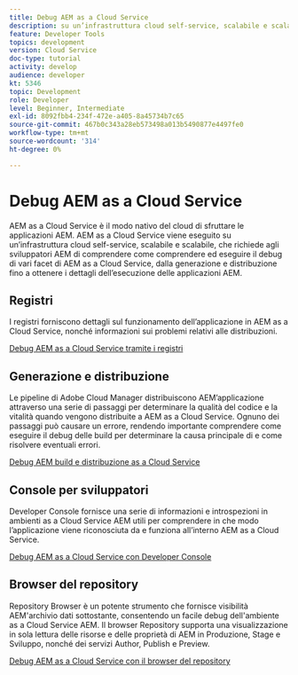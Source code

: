 ```yaml
---
title: Debug AEM as a Cloud Service
description: su un’infrastruttura cloud self-service, scalabile e scalabile, che richiede agli sviluppatori AEM di comprendere come comprendere ed eseguire il debug di vari facet di AEM as a Cloud Service, dalla creazione e distribuzione fino a ottenere i dettagli dell’esecuzione delle applicazioni AEM.
feature: Developer Tools
topics: development
version: Cloud Service
doc-type: tutorial
activity: develop
audience: developer
kt: 5346
topic: Development
role: Developer
level: Beginner, Intermediate
exl-id: 8092fbb4-234f-472e-a405-8a45734b7c65
source-git-commit: 467b0c343a28eb573498a013b5490877e4497fe0
workflow-type: tm+mt
source-wordcount: '314'
ht-degree: 0%

---
```


# Debug AEM as a Cloud Service

AEM as a Cloud Service è il modo nativo del cloud di sfruttare le applicazioni AEM. AEM as a Cloud Service viene eseguito su un’infrastruttura cloud self-service, scalabile e scalabile, che richiede agli sviluppatori AEM di comprendere come comprendere ed eseguire il debug di vari facet di AEM as a Cloud Service, dalla generazione e distribuzione fino a ottenere i dettagli dell’esecuzione delle applicazioni AEM.

## Registri

I registri forniscono dettagli sul funzionamento dell’applicazione in AEM as a Cloud Service, nonché informazioni sui problemi relativi alle distribuzioni.

[Debug AEM as a Cloud Service tramite i registri](./logs.md)

## Generazione e distribuzione

Le pipeline di Adobe Cloud Manager distribuiscono AEM’applicazione attraverso una serie di passaggi per determinare la qualità del codice e la vitalità quando vengono distribuite a AEM as a Cloud Service. Ognuno dei passaggi può causare un errore, rendendo importante comprendere come eseguire il debug delle build per determinare la causa principale di e come risolvere eventuali errori.

[Debug AEM build e distribuzione as a Cloud Service](./build-and-deployment.md)

## Console per sviluppatori

Developer Console fornisce una serie di informazioni e introspezioni in ambienti as a Cloud Service AEM utili per comprendere in che modo l’applicazione viene riconosciuta da e funziona all’interno AEM as a Cloud Service.

[Debug AEM as a Cloud Service con Developer Console](./developer-console.md)

## Browser del repository

Repository Browser è un potente strumento che fornisce visibilità AEM&#39;archivio dati sottostante, consentendo un facile debug dell&#39;ambiente as a Cloud Service AEM. Il browser Repository supporta una visualizzazione in sola lettura delle risorse e delle proprietà di AEM in Produzione, Stage e Sviluppo, nonché dei servizi Author, Publish e Preview.

[Debug AEM as a Cloud Service con il browser del repository](./repository-browser.md)
